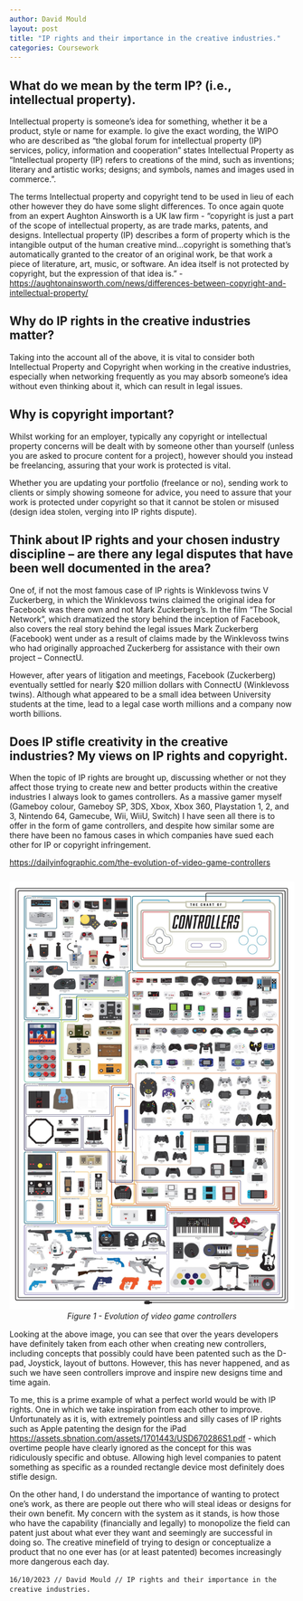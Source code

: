 ```yaml
---
author: David Mould
layout: post
title: "IP rights and their importance in the creative industries."
categories: Coursework
---
```

## What do we mean by the term IP? (i.e., intellectual property).
Intellectual property is someone’s idea for something, whether it be a product, style or name for example. Io give the exact wording, the WIPO who are described as “the global forum for intellectual property (IP) services, policy, information and cooperation” states Intellectual Property as “Intellectual property (IP) refers to creations of the mind, such as inventions; literary and artistic works; designs; and symbols, names and images used in commerce.”.

The terms Intellectual property and copyright tend to be used in lieu of each other however they do have some slight differences. To once again quote from an expert Aughton Ainsworth is a UK law firm - “copyright is just a part of the scope of intellectual property, as are trade marks, patents, and designs.  Intellectual property (IP) describes a form of property which is the intangible output of the human creative mind…copyright is something that’s automatically granted to the creator of an original work, be that work a piece of literature, art, music, or software.  An idea itself is not protected by copyright, but the expression of that idea is.” - 
https://aughtonainsworth.com/news/differences-between-copyright-and-intellectual-property/

## Why do IP rights in the creative industries matter? 
Taking into the account all of the above, it is vital to consider both Intellectual Property and Copyright when working in the creative industries, especially when networking frequently as you may absorb someone’s idea without even thinking about it, which can result in legal issues.

## Why is copyright important?
Whilst working for an employer, typically any copyright or intellectual property concerns will be dealt with by someone other than yourself (unless you are asked to procure content for a project), however should you instead be freelancing, assuring that your work is protected is vital. 

Whether you are updating your portfolio (freelance or no), sending work to clients or simply showing someone for advice, you need to assure that your work is protected under copyright so that it cannot be stolen or misused (design idea stolen, verging into IP rights dispute).

## Think about IP rights and your chosen industry discipline – are there any legal disputes that have been well documented in the area? 
One of, if not the most famous case of IP rights is Winklevoss twins V Zuckerberg, in which the Winklevoss twins claimed the original idea for Facebook was there own and not Mark Zuckerberg’s. In the film “The Social Network”, which dramatized the story behind the inception of Facebook, also covers the real story behind the legal issues Mark Zuckerberg (Facebook) went under as a result of claims made by the Winklevoss twins who had originally approached Zuckerberg for assistance with their own project – ConnectU. 

However, after years of litigation and meetings, Facebook (Zuckerberg) eventually settled for nearly $20 million dollars with ConnectU (Winklevoss twins). Although what appeared to be a small idea between University students at the time, lead to a legal case worth millions and a company now worth billions. 

## Does IP stifle creativity in the creative industries? My views on IP rights and copyright.
When the topic of IP rights are brought up, discussing whether or not they affect those trying to create new and better products within the creative industries I always look to games controllers. As a massive gamer myself (Gameboy colour, Gameboy SP, 3DS, Xbox, Xbox 360, Playstation 1, 2, and 3, Nintendo 64, Gamecube, Wii, WiiU, Switch) I have seen all there is to offer in the form of game controllers, and despite how similar some are there have been no famous cases in which companies have sued each other for IP or copyright infringement.

https://dailyinfographic.com/the-evolution-of-video-game-controllers

<p align="center" style="margin: 25px 0 15px 0">
<img src="https://raw.githubusercontent.com/FEDavid/Blog/main/_posts/2023-10-16-CW5/picture1.jpg" alt="Table showing skill relavancy">
<br><em>Figure 1 - Evolution of video game controllers</em>
</p>

Looking at the above image, you can see that over the years developers have definitely taken from each other when creating new controllers, including concepts that possibly could have been patented such as the D-pad, Joystick, layout of buttons. However, this has never happened, and as such we have seen controllers improve and inspire new designs time and time again.

To me, this is a prime example of what a perfect world would be with IP rights. One in which we take inspiration from each other to improve. Unfortunately as it is, with extremely pointless and silly cases of IP rights such as Apple patenting the design for the iPad https://assets.sbnation.com/assets/1701443/USD670286S1.pdf - which overtime people have clearly ignored as the concept for this was ridiculously specific and obtuse. Allowing high level companies to patent something as specific as a rounded rectangle device most definitely does stifle design.

On the other hand, I do understand the importance of wanting to protect one’s work, as there are people out there who will steal ideas or designs for their own benefit. My concern with the system as it stands, is how those who have the capability (financially and legally) to monopolize the field can patent just about what ever they want and seemingly are successful in doing so. The creative minefield of trying to design or conceptualize a product that no one ever has (or at least patented) becomes increasingly more dangerous each day.

```16/10/2023 // David Mould // IP rights and their importance in the creative industries.```
